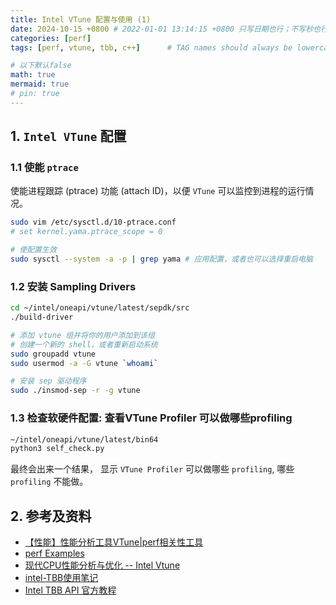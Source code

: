 ```yaml
---
title: Intel VTune 配置与使用 (1)
date: 2024-10-15 +0800 # 2022-01-01 13:14:15 +0800 只写日期也行；不写秒也行；这样也行 2022-03-09T00:55:42+08:00
categories: [perf]
tags: [perf, vtune, tbb, c++]      # TAG names should always be lowercase

# 以下默认false
math: true
mermaid: true
# pin: true
---
```


## 1. `Intel VTune` 配置 ##

### 1.1 使能 `ptrace` ###

使能进程跟踪 (ptrace) 功能 (attach ID)，以便 `VTune` 可以监控到进程的运行情况。

```bash
sudo vim /etc/sysctl.d/10-ptrace.conf
# set kernel.yama.ptrace_scope = 0

# 使配置生效
sudo sysctl --system -a -p | grep yama # 应用配置，或者也可以选择重启电脑
```

### 1.2 安装 Sampling Drivers ###

```bash
cd ~/intel/oneapi/vtune/latest/sepdk/src
./build-driver

# 添加 vtune 组并将你的用户添加到该组
# 创建一个新的 shell，或者重新启动系统
sudo groupadd vtune
sudo usermod -a -G vtune `whoami`

# 安装 sep 驱动程序
sudo ./insmod-sep -r -g vtune
```

### 1.3 检查软硬件配置: 查看VTune Profiler 可以做哪些profiling ###

```bash
~/intel/oneapi/vtune/latest/bin64
python3 self_check.py
```

最终会出来一个结果， 显示 `VTune Profiler` 可以做哪些 `profiling`, 哪些 `profiling` 不能做。

## 2. 参考及资料 ##

* [【性能】性能分析工具VTune|perf相关性工具](https://www.cnblogs.com/bandaoyu/p/16751995.html)
* [perf Examples](https://www.brendangregg.com/perf.html)
* [现代CPU性能分析与优化 -- Intel Vtune](https://weedge.github.io/perf-book-cn/zh/chapters/7-Overview-Of-Performance-Analysis-Tools/7-1_Intel_Vtune_cn.html)
* [intel-TBB使用笔记](https://chuckiewill.github.io/2022/01/26/C++/IntelTBB/)
* [Intel TBB API 官方教程](https://www.intel.com/content/www/us/en/docs/onetbb/developer-guide-api-reference/2021-13/reduction.html)
